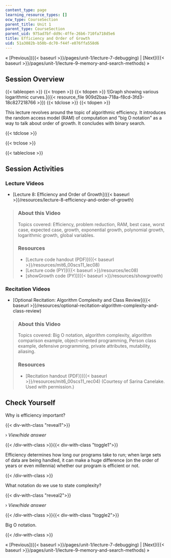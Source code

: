 ```yaml
---
content_type: page
learning_resource_types: []
ocw_type: CourseSection
parent_title: Unit 1
parent_type: CourseSection
parent_uid: 975ad7bf-dd9c-4ffe-26b6-710fa718d5e6
title: Efficiency and Order of Growth
uid: 51a3082b-b50b-dc70-f44f-e076ffa558d6
---
```


« [Previous]({{< baseurl >}}/pages/unit-1/lecture-7-debugging) | [Next]({{< baseurl >}}/pages/unit-1/lecture-9-memory-and-search-methods) »

Session Overview
----------------

{{< tableopen >}}
{{< tropen >}}
{{< tdopen >}}
![Graph showing various logarithmic curves.]({{< resource_file 909d2baa-718a-f8cd-3fd3-18c827218766 >}})
{{< tdclose >}}
{{< tdopen >}}


This lecture revolves around the topic of algorithmic efficiency. It introduces the random access model (RAM) of computation and "big O notation" as a way to talk about order of growth. It concludes with binary search.


{{< tdclose >}}

{{< trclose >}}

{{< tableclose >}}

Session Activities
------------------

### Lecture Videos

*   [Lecture 8: Efficiency and Order of Growth]({{< baseurl >}}/resources/lecture-8-efficiency-and-order-of-growth)

> ### About this Video
> 
> Topics covered: Efficiency, problem reduction, RAM, best case, worst case, expected case, growth, exponential growth, polynomial growth, logarithmic growth, global variables.
> 
> ### Resources
> 
> *   [Lecture code handout (PDF)]({{< baseurl >}}/resources/mit6_00scs11_lec08)
> *   [Lecture code (PY)]({{< baseurl >}}/resources/lec08)
> *   [showGrowth code (PY)]({{< baseurl >}}/resources/showgrowth)

### Recitation Videos

*   [Optional Recitation: Algorithm Complexity and Class Review]({{< baseurl >}}/resources/optional-recitation-algorithm-complexity-and-class-review)

> ### About this Video
> 
> Topics covered: Big O notation, algorithm complexity, algorithm comparison example, object-oriented programming, Person class example, defensive programming, private attributes, mutability, aliasing.
> 
> ### Resources
> 
> *   [Recitation handout (PDF)]({{< baseurl >}}/resources/mit6_00scs11_rec04) (Courtesy of Sarina Canelake. Used with permission.)

Check Yourself
--------------

Why is efficiency important?

{{< div-with-class "reveal1">}}

› _View/hide answer_

{{< /div-with-class >}}{{< div-with-class "toggle1">}}

Efficiency determines how long our programs take to run; when large sets of data are being handled, it can make a huge difference (on the order of years or even millennia) whether our program is efficient or not.

{{< /div-with-class >}}

What notation do we use to state complexity?

{{< div-with-class "reveal2">}}

› _View/hide answer_

{{< /div-with-class >}}{{< div-with-class "toggle2">}}

Big O notation.

{{< /div-with-class >}}

« [Previous]({{< baseurl >}}/pages/unit-1/lecture-7-debugging) | [Next]({{< baseurl >}}/pages/unit-1/lecture-9-memory-and-search-methods) »